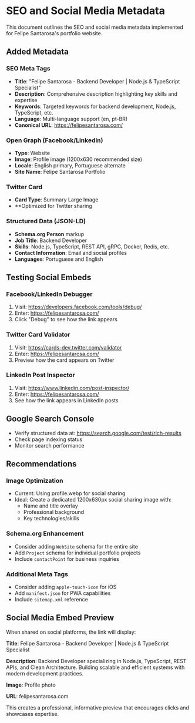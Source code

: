 # SEO and Social Media Metadata

This document outlines the SEO and social media metadata implemented for Felipe Santarosa's portfolio website.

## Added Metadata

### SEO Meta Tags

- **Title**: "Felipe Santarosa - Backend Developer | Node.js & TypeScript Specialist"
- **Description**: Comprehensive description highlighting key skills and expertise
- **Keywords**: Targeted keywords for backend development, Node.js, TypeScript, etc.
- **Language**: Multi-language support (en, pt-BR)
- **Canonical URL**: https://felipesantarosa.com/

### Open Graph (Facebook/LinkedIn)

- **Type**: Website
- **Image**: Profile image (1200x630 recommended size)
- **Locale**: English primary, Portuguese alternate
- **Site Name**: Felipe Santarosa Portfolio

### Twitter Card

- **Card Type**: Summary Large Image
- \*\*Optimized for Twitter sharing

### Structured Data (JSON-LD)

- **Schema.org Person** markup
- **Job Title**: Backend Developer
- **Skills**: Node.js, TypeScript, REST API, gRPC, Docker, Redis, etc.
- **Contact Information**: Email and social profiles
- **Languages**: Portuguese and English

## Testing Social Embeds

### Facebook/LinkedIn Debugger

1. Visit: https://developers.facebook.com/tools/debug/
2. Enter: https://felipesantarosa.com/
3. Click "Debug" to see how the link appears

### Twitter Card Validator

1. Visit: https://cards-dev.twitter.com/validator
2. Enter: https://felipesantarosa.com/
3. Preview how the card appears on Twitter

### LinkedIn Post Inspector

1. Visit: https://www.linkedin.com/post-inspector/
2. Enter: https://felipesantarosa.com/
3. See how the link appears in LinkedIn posts

## Google Search Console

- Verify structured data at: https://search.google.com/test/rich-results
- Check page indexing status
- Monitor search performance

## Recommendations

### Image Optimization

- Current: Using profile.webp for social sharing
- Ideal: Create a dedicated 1200x630px social sharing image with:
  - Name and title overlay
  - Professional background
  - Key technologies/skills

### Schema.org Enhancement

- Consider adding `WebSite` schema for the entire site
- Add `Project` schema for individual portfolio projects
- Include `contactPoint` for business inquiries

### Additional Meta Tags

- Consider adding `apple-touch-icon` for iOS
- Add `manifest.json` for PWA capabilities
- Include `sitemap.xml` reference

## Social Media Embed Preview

When shared on social platforms, the link will display:

**Title**: Felipe Santarosa - Backend Developer | Node.js & TypeScript Specialist

**Description**: Backend Developer specializing in Node.js, TypeScript, REST APIs, and Clean Architecture. Building scalable and efficient systems with modern development practices.

**Image**: Profile photo

**URL**: felipesantarosa.com

This creates a professional, informative preview that encourages clicks and showcases expertise.
